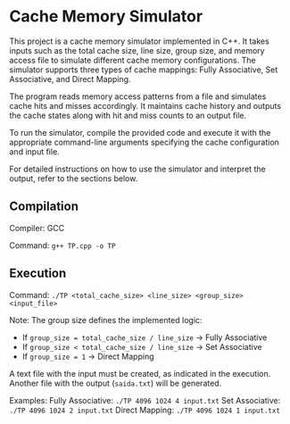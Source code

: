 # Cache Memory Simulator

This project is a cache memory simulator implemented in C++. It takes inputs such as the total cache size, line size, group size, and memory access file to simulate different cache memory configurations. The simulator supports three types of cache mappings: Fully Associative, Set Associative, and Direct Mapping.

The program reads memory access patterns from a file and simulates cache hits and misses accordingly. It maintains cache history and outputs the cache states along with hit and miss counts to an output file.

To run the simulator, compile the provided code and execute it with the appropriate command-line arguments specifying the cache configuration and input file.

For detailed instructions on how to use the simulator and interpret the output, refer to the sections below.

## Compilation

Compiler: GCC

Command: `g++ TP.cpp -o TP`

## Execution

Command: `./TP <total_cache_size> <line_size> <group_size> <input_file>`

Note: The group size defines the implemented logic:
- If `group_size = total_cache_size / line_size` -> Fully Associative
- If `group_size < total_cache_size / line_size` -> Set Associative
- If `group_size = 1` -> Direct Mapping

A text file with the input must be created, as indicated in the execution. 
Another file with the output (`saida.txt`) will be generated.

Examples:
Fully Associative: `./TP 4096 1024 4 input.txt`
Set Associative: `./TP 4096 1024 2 input.txt`
Direct Mapping: `./TP 4096 1024 1 input.txt`
